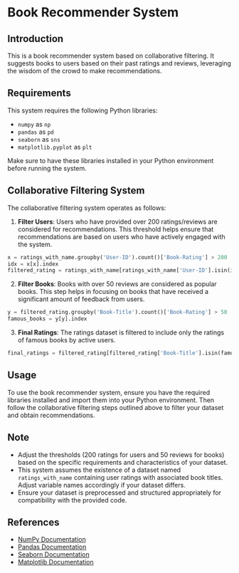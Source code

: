 # Book Recommender System

## Introduction
This is a book recommender system based on collaborative filtering. It suggests books to users based on their past ratings and reviews, leveraging the wisdom of the crowd to make recommendations.

## Requirements
This system requires the following Python libraries:
- `numpy` as `np`
- `pandas` as `pd`
- `seaborn` as `sns`
- `matplotlib.pyplot` as `plt`

Make sure to have these libraries installed in your Python environment before running the system.

## Collaborative Filtering System
The collaborative filtering system operates as follows:

1. **Filter Users**: Users who have provided over 200 ratings/reviews are considered for recommendations. This threshold helps ensure that recommendations are based on users who have actively engaged with the system.

```python
x = ratings_with_name.groupby('User-ID').count()['Book-Rating'] > 200
idx = x[x].index
filtered_rating = ratings_with_name[ratings_with_name['User-ID'].isin(idx)]
```

2. **Filter Books**: Books with over 50 reviews are considered as popular books. This step helps in focusing on books that have received a significant amount of feedback from users.

```python
y = filtered_rating.groupby('Book-Title').count()['Book-Rating'] > 50
famous_books = y[y].index
```

3. **Final Ratings**: The ratings dataset is filtered to include only the ratings of famous books by active users.

```python
final_ratings = filtered_rating[filtered_rating['Book-Title'].isin(famous_books)]
```

## Usage
To use the book recommender system, ensure you have the required libraries installed and import them into your Python environment. Then follow the collaborative filtering steps outlined above to filter your dataset and obtain recommendations.

## Note
- Adjust the thresholds (200 ratings for users and 50 reviews for books) based on the specific requirements and characteristics of your dataset.
- This system assumes the existence of a dataset named `ratings_with_name` containing user ratings with associated book titles. Adjust variable names accordingly if your dataset differs.
- Ensure your dataset is preprocessed and structured appropriately for compatibility with the provided code.

## References
- [NumPy Documentation](https://numpy.org/doc/)
- [Pandas Documentation](https://pandas.pydata.org/docs/)
- [Seaborn Documentation](https://seaborn.pydata.org/)
- [Matplotlib Documentation](https://matplotlib.org/stable/contents.html)
